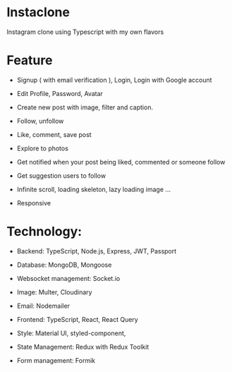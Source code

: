 # Instaclone

Instagram clone using Typescript with my own flavors

# Feature

- Signup ( with email verification ), Login, Login with Google account

- Edit Profile, Password, Avatar

- Create new post with image, filter and caption.

- Follow, unfollow

- Like, comment, save post

- Explore to photos

- Get notified when your post being liked, commented or someone follow

- Get suggestion users to follow

- Infinite scroll, loading skeleton, lazy loading image ...

- Responsive

# Technology: 

- Backend: TypeScript, Node.js, Express, JWT, Passport

- Database: MongoDB, Mongoose

- Websocket management: Socket.io

- Image: Multer, Cloudinary

- Email: Nodemailer

- Frontend: TypeScript, React, React Query

- Style: Material UI, styled-component,

- State Management: Redux with Redux Toolkit

- Form management: Formik
